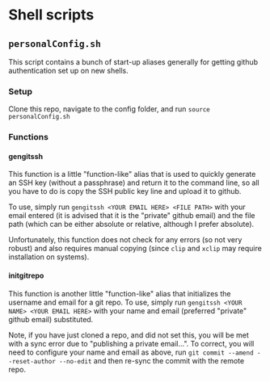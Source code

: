 # Shell scripts

## `personalConfig.sh`
This script contains a bunch of start-up aliases generally for getting github authentication set up on new shells. 

### Setup
Clone this repo, navigate to the config folder, and run `source personalConfig.sh`

### Functions 

#### gengitssh
This function is a little "function-like" alias that is used to quickly generate an SSH key (without a passphrase) and return it to the command line, so all you have to do is copy the SSH public key line and upload it to github.

To use, simply run `gengitssh <YOUR EMAIL HERE> <FILE PATH>` with your email entered (it is advised that it is the "private" github email) and the file path (which can be either absolute or relative, although I prefer absolute).

Unfortunately, this function does not check for any errors (so not very robust) and also requires manual copying (since `clip` and `xclip` may require installation on systems). 

#### initgitrepo
This function is another little "function-like" alias that initializes the username and email for a git repo. To use, simply run `gengitssh <YOUR NAME> <YOUR EMAIL HERE>` with your name and email (preferred "private" github email) substituted.

Note, if you have just cloned a repo, and did not set this, you will be met with a sync error due to "publishing a private email...". To correct, you will need to configure your name and email as above, run `git commit --amend --reset-author --no-edit` and then re-sync the commit with the remote repo.